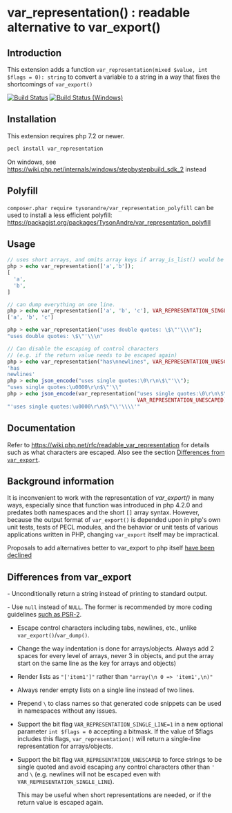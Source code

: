 # var\_representation() : readable alternative to var\_export()

## Introduction

This extension adds a function
`var_representation(mixed $value, int $flags = 0): string` to convert a
variable to a string in a way that fixes the shortcomings of `var_export()`

[![Build Status](https://github.com/TysonAndre/var_representation/actions/workflows/main.yml/badge.svg?branch=main)](https://github.com/TysonAndre/var_representation/actions/workflows/main.yml?query=branch%3Amain)
[![Build Status (Windows)](https://ci.appveyor.com/api/projects/status/9gq4nk1cwmgn88ye?svg=true)](https://ci.appveyor.com/project/TysonAndre/var-representation)

## Installation

This extension requires php 7.2 or newer.

```sh
pecl install var_representation
```

On windows, see https://wiki.php.net/internals/windows/stepbystepbuild_sdk_2 instead

## Polyfill

`composer.phar require tysonandre/var_representation_polyfill` can be used to install a less efficient polyfill:
https://packagist.org/packages/TysonAndre/var_representation_polyfill

## Usage

```php
// uses short arrays, and omits array keys if array_is_list() would be true
php > echo var_representation(['a','b']);
[
  'a',
  'b',
]

// can dump everything on one line.
php > echo var_representation(['a', 'b', 'c'], VAR_REPRESENTATION_SINGLE_LINE);
['a', 'b', 'c']

php > echo var_representation("uses double quotes: \$\"'\\\n");
"uses double quotes: \$\"'\\\n"

// Can disable the escaping of control characters
// (e.g. if the return value needs to be escaped again)
php > echo var_representation("has\nnewlines", VAR_REPRESENTATION_UNESCAPED);
'has
newlines'
php > echo json_encode("uses single quotes:\0\r\n\$\"'\\");
"uses single quotes:\u0000\r\n$\"'\\"
php > echo json_encode(var_representation("uses single quotes:\0\r\n\$\"'\\",
                                          VAR_REPRESENTATION_UNESCAPED));
"'uses single quotes:\u0000\r\n$\"\\'\\\\'"
```

## Documentation

Refer to https://wiki.php.net/rfc/readable_var_representation for details such as what characters are escaped.
Also see the section [Differences from `var_export`](#differences-from-var_export).

## Background information

It is inconvenient to work with the representation of *var\_export()* in many
ways, especially since that function was introduced in php 4.2.0 and
predates both namespaces and the short `[]` array syntax. However,
because the output format of `var_export()` is depended upon in php's
own unit tests, tests of PECL modules, and the behavior or unit tests of
various applications written in PHP, changing `var_export` itself may
be impractical.

Proposals to add alternatives better to var_export to php itself
[have been declined](https://wiki.php.net/rfc/readable_var_representation)

## Differences from var_export

- Unconditionally return a string instead of printing to standard output.

- Use `null` instead of `NULL`. The former is recommended by more
  coding guidelines [such as PSR-2](https://www.php-fig.org/psr/psr-2/).
- Escape control characters including tabs, newlines, etc., unlike
  `var_export()`/`var_dump()`.

- Change the way indentation is done for arrays/objects. Always add 2
  spaces for every level of arrays, never 3 in objects, and put the
  array start on the same line as the key for arrays and objects)
- Render lists as `"['item1']"` rather than `"array(\n 0 => 'item1',\n)"`
- Always render empty lists on a single line instead of two lines.
- Prepend `\` to class names so that generated code snippets can be
  used in namespaces without any issues.
- Support the bit flag `VAR_REPRESENTATION_SINGLE_LINE=1` in a new
  optional parameter `int $flags = 0` accepting a bitmask. If the
  value of $flags includes this flags, `var_representation()` will
  return a single-line representation for arrays/objects.
- Support the bit flag `VAR_REPRESENTATION_UNESCAPED` to force
  strings to be single quoted and avoid escaping any control characters other than `'` and `\`
  (e.g. newlines will not be escaped even with `VAR_REPRESENTATION_SINGLE_LINE`).

  This may be useful when short representations are needed,
  or if the return value is escaped again.
